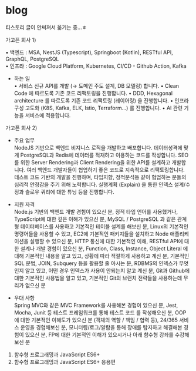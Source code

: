 # blog
티스토리 글이 안써져서 옮기는 중...ㅎ


가고픈 회사 1)<br>

   • 백엔드 : MSA, NestJS (Typescript), Springboot (Kotlin), RESTful API, GraphQL, PostgreSQL<br>
   • 인프라 : Google Cloud Platform, Kubernetes, CI/CD - Github Action, Kafka<br>
   
- 하는 일  
• 서비스 신규 API를 개발 (→ 도메인 주도 설계, DB 모델링) 합니다.
• Clean Code 에 따르도록 기존 코드 리팩토링을 진행합니다.
• DDD, Hexagonal architecture 를 따르도록 기존 코드 리팩토링 (레이어링) 을 진행합니다.
• 인프라 구성 고도화 (K8S, Kafka, ELK, Istio, Terraform…) 를 진행합니다.
• AI 관련 기능을 서비스에 적용합니다.
   
가고픈 회사 2)<br>
- 주요 업무 <br>
NodeJS 기반으로 백엔드 비지니스 로직을 개발하고 배포합니다.
데이터성격에 맞게 PostgreSQL과 Redis에 데이터를 적재하고 이용하는 코드를 작성합니다.
SEO를 위한 Server Rendering과 Client Rendering을 위한 API를 설계하고 개발합니다.
여러 백엔드 개발자들이 협업하기 좋은 코드로 지속적으로 리팩토링합니다.
테스트 코드 기반의 개발을 진행하며, 타입지향, 정적분석등 같이 협업하는 분들의 심리적 안정감을 주기 위해 노력합니다.
실행계획 (Explain) 을 통한 인덱스 설계/수정과 슬로우 쿼리에 대한 튜닝 등을 진행합니다.

- 지원 자격 <br>
Node.js 기반의 백엔드 개발 경험이 있으신 분,
정적 타입 언어를 사용했거나, TypeScript에 대한 깊은 이해가 있으신 분,
MySQL / PostgreSQL 과 같은 관계형 데이터베이스를 사용하고 기본적인 테이블 설계를 해보신 분,
Linux의 기본적인 명령어들을 사용할 수 있고, EC2에 기본적인 패키지들을 설치하고 Node 애플리케이션을 실행할 수 있으신 분,
HTTP 통신에 대한 기본적인 이해, RESTful API에 대한 설계나 개발 경험이 있으신 분,
Function, Class, Instance, Object Literal 에 대해 기본적인 내용을 알고 있고, 상황에 따라 적절하게 사용하고 계신 분,
기본적인 SQL 문법, JOIN, Subquery 등을 활용할 줄 아시는 분,
RDBMS의 인덱스가 무엇인지 알고 있고, 어떤 경우 인덱스가 사용이 안되는지 알고 계신 분,
Git과 Github에 대한 기본적인 사용법을 알고 있고, 기본적인 Git의 브랜치 전략들을 사용하는데 무리가 없으신 분

- 우대 사항<br>
Spring MVC와 같은 MVC Framework를 사용해본 경험이 있으신 분,
Jest, Mocha, Junit 등 테스트 프레임워크를 통해 테스트 코드 를 작성해오신 분,
OOP에 대한 기본적인 이해도가 있으신 분 (객체의 역할 / 책임 / 협력 등),
24/365 서비스 운영을 경험해보신 분,
모니터링/로그/알람을 통해 장애를 탐지하고 해결해본 경험이 있으신 분,
FP에 대한 기본적인 이해가 있으시거나 아래 함수형 강좌를 수강해보신 분
1) 함수형 프로그래밍과 JavaScript ES6+
2) 함수형 프로그래밍과 JavaScript ES6+ 응용편
